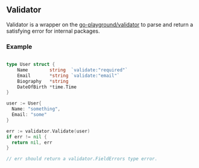 ## Validator

Validator is a wrapper on the [go-playground/validator](github.com/go-playground/validator) to parse and return a satisfying error for internal packages.

### Example

```go

type User struct {
	Name        string  `validate:"required"`
	Email       *string `validate:"email"`
	Biography   *string 
	DateOfBirth *time.Time
}

user := User{
  Name: "something",
  Email: "some"
}

err := validator.Validate(user)
if err != nil {
  return nil, err
}

// err should return a validator.FieldErrors type error.
```
